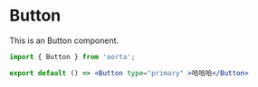 # Button

This is an Button component.

```jsx
import { Button } from 'aorta';

export default () => <Button type="primary" >哈哈哈</Button>
```